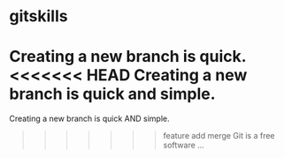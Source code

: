 # gitskills
Creating a new branch is quick.
<<<<<<< HEAD
Creating a new branch is quick and simple.
=======
Creating a new branch is quick AND simple.
>>>>>>> feature
add merge
Git is a free software ...

